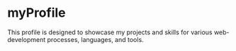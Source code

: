 # myProfile
This profile is designed to showcase my projects and skills for various web-development processes, languages, and tools.
